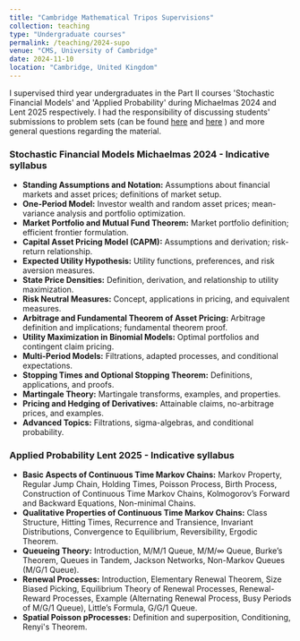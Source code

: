 ```yaml
---
title: "Cambridge Mathematical Tripos Supervisions"
collection: teaching
type: "Undergraduate courses"
permalink: /teaching/2024-supo
venue: "CMS, University of Cambridge"
date: 2024-11-10
location: "Cambridge, United Kingdom"
---
```


I supervised third year undergraduates in the Part II courses 'Stochastic Financial Models' and 'Applied Probability' during Michaelmas 2024 and Lent 2025 respectively. I had the responsibility of discussing students' submissions to problem sets (can be found <a href = "https://www.dpmms.cam.ac.uk/study/II/FinancialModels/">here</a> and <a href = "https://www.dpmms.cam.ac.uk/study/II/AppliedProbability/">here</a> ) and more general questions regarding the material.
<h3>Stochastic Financial Models Michaelmas 2024 - Indicative syllabus</h3>
<ul>
    <li><strong>Standing Assumptions and Notation:</strong> Assumptions about financial markets and asset prices; definitions of market setup.</li>
    <li><strong>One-Period Model:</strong> Investor wealth and random asset prices; mean-variance analysis and portfolio optimization.</li>
    <li><strong>Market Portfolio and Mutual Fund Theorem:</strong> Market portfolio definition; efficient frontier formulation.</li>
    <li><strong>Capital Asset Pricing Model (CAPM):</strong> Assumptions and derivation; risk-return relationship.</li>
    <li><strong>Expected Utility Hypothesis:</strong> Utility functions, preferences, and risk aversion measures.</li>
    <li><strong>State Price Densities:</strong> Definition, derivation, and relationship to utility maximization.</li>
    <li><strong>Risk Neutral Measures:</strong> Concept, applications in pricing, and equivalent measures.</li>
    <li><strong>Arbitrage and Fundamental Theorem of Asset Pricing:</strong> Arbitrage definition and implications; fundamental theorem proof.</li>
    <li><strong>Utility Maximization in Binomial Models:</strong> Optimal portfolios and contingent claim pricing.</li>
    <li><strong>Multi-Period Models:</strong> Filtrations, adapted processes, and conditional expectations.</li>
    <li><strong>Stopping Times and Optional Stopping Theorem:</strong> Definitions, applications, and proofs.</li>
    <li><strong>Martingale Theory:</strong> Martingale transforms, examples, and properties.</li>
    <li><strong>Pricing and Hedging of Derivatives:</strong> Attainable claims, no-arbitrage prices, and examples.</li>
    <li><strong>Advanced Topics:</strong> Filtrations, sigma-algebras, and conditional probability.</li>
</ul>
<h3>Applied Probability Lent 2025 - Indicative syllabus</h3>
<ul>
    <li><strong>Basic Aspects of Continuous Time Markov Chains:</strong> Markov Property, Regular Jump Chain, Holding Times, Poisson Process, Birth Process, Construction of Continuous Time Markov Chains, Kolmogorov’s Forward and Backward Equations, Non-minimal Chains.</li>
    <li><strong>Qualitative Properties of Continuous Time Markov Chains:</strong> Class Structure, Hitting Times, Recurrence and Transience, Invariant Distributions, Convergence to Equilibrium, Reversibility, Ergodic Theorem.</li>
    <li><strong>Queueing Theory:</strong> Introduction, M/M/1 Queue, M/M/∞ Queue, Burke’s Theorem, Queues in Tandem, Jackson Networks, Non-Markov Queues (M/G/1 Queue).</li>
    <li><strong>Renewal Processes:</strong> Introduction, Elementary Renewal Theorem, Size Biased Picking, Equilibrium Theory of Renewal Processes, Renewal-Reward Processes, Example (Alternating Renewal Process, Busy Periods of M/G/1 Queue), Little’s Formula, G/G/1 Queue.</li>
    <li><strong>Spatial Poisson pProcesses:</strong> Definition and superposition, Conditioning, Renyi's Theorem.</li>
</ul>


